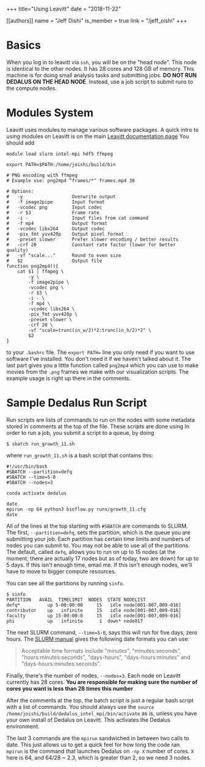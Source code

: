 +++ 
title="Using Leavitt" 
date = "2018-11-22" 

[[authors]] 
name = "Jeff Oishi" 
is_member = true 
link = "/jeff_oishi" 
+++
# Basics

When you log in to leavitt via `ssh`, you will be on the "head node". This node is identical to the other nodes. It has 28 cores and 128 GB of memory. This machine is for doing small analysis tasks and submitting jobs. **DO NOT RUN DEDALUS ON THE HEAD NODE**. Instead, use a job script to submit runs to the compute nodes.

# Modules System
Leavitt uses modules to manage various software packages. A quick intro to using modules on Leavitt is on the main [Leavitt documentation page](https://www.bates.edu/research-resources/leavitt-hpc-cluster/running-jobs/) You should add 

```
module load slurm intel-mpi hdf5 ffmpeg

export PATH=$PATH:/home/joishi/build/bin

# PNG encoding with ffmpeg
# Example use: png2mp4 “frames/*" frames.mp4 30

# Options:
#   -y                  Overwrite output
#   -f image2pipe       Input format
#   -vcodec png         Input codec
#   -r $3               Frame rate
#   -i -                Input files from cat command
#   -f mp4              Output format
#   -vcodec libx264     Output codec
#   -pix_fmt yuv420p    Output pixel format
#   -preset slower      Prefer slower encoding / better results
#   -crf 20             Constant rate factor (lower for better quality)
#   -vf "scale..."      Round to even size
#   $2                  Output file
function png2mp4(){
    cat $1 | ffmpeg \
        -y \
        -f image2pipe \
        -vcodec png \
        -r $3 \
        -i - \
        -f mp4 \
        -vcodec libx264 \
        -pix_fmt yuv420p \
        -preset slower \
        -crf 20 \
        -vf "scale=trunc(in_w/2)*2:trunc(in_h/2)*2" \
        $2
}
```

to your `.bashrc` file. The `export PATH=` line you only need if you want to use software I've installed. You don't need it if we haven't talked about it. The last part gives you a little function called `png2mp4` which you can use to make movies from the `.png` frames we make with our visualization scripts. The example usage is right up there in the comments.

# Sample Dedalus Run Script
Run scripts are lists of commands to run on the nodes with some metadata stored in comments at the top of the file. These scripts are done using In order to run a job, you submit a script to a queue, by doing 

```
$ sbatch run_growth_11.sh
```

where `run_growth_11.sh` is a bash script that contains this:


```
#!/usr/bin/bash
#SBATCH --partition=defq
#SBATCH --time=5-0
#SBATCH --nodes=3

conda activate dedalus

date
mpirun -np 64 python3 bioflow.py runs/growth_11.cfg
date
```

All of the lines at the top starting with `#SBATCH` are commands to SLURM. The first, `--partition=defq`, sets the partition, which is the queue you are submitting your job. Each partition has certain time limits and numbers of nodes you can submit to. You may not be able to use all of the partitions. The default, called `defq`, allows you to run on up to 15 nodes (at the moment; there are actually 17 nodes but as of today, two are down) for up to 5 days. If this isn't enough time, email me. If this isn't enough nodes, we'll have to move to bigger compute resources. 

You can see all the partitions by running `sinfo`.

```
$ sinfo
PARTITION   AVAIL  TIMELIMIT  NODES  STATE NODELIST
defq*          up 5-00:00:00     15   idle node[001-007,009-016]
contributor    up   infinite     15   idle node[001-007,009-016]
faculty        up 15-00:00:0     15   idle node[001-007,009-016]
phi            up   infinite      1  down* node017
```

The next SLURM command, `--time=5-0`, says this will run for five days, zero hours. The [SLURM manual](https://slurm.schedmd.com/sbatch.html) gives the following date formats you can use:

> Acceptable time formats include "minutes", "minutes:seconds", "hours:minutes:seconds", "days-hours", "days-hours:minutes" and "days-hours:minutes:seconds".

Finally, there's the number of nodes, `--nodes=3`. Each node on Leavitt currently has 28 cores. **You are responsible for making sure the number of cores you want is less than 28 times this number** 

After the comments at the top, the batch script is just a regular bash script with a list of commands. You should always use the `source /home/joishi/build/dedalus_intel_mpi/bin/activate` as is, unless you have your own install of Dedalus on Leavitt. This activates the Dedalus environment. 

The last 3 commands are the `mpirun` sandwiched in between two calls to date. This just allows us to get a quick feel for how long the code ran. `mpirun` is the command that launches Dedalus on `-np X` number of cores. `X` here is 64, and 64/28 ~ 2.3, which is greater than 2, so we need 3 nodes. 
